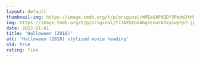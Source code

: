```yaml
---
layout: default
thumbnail-img: https://image.tmdb.org/t/p/original/mPEaUAP9QDf3PeddJtHh5o9k9Kr.png
img: https://image.tmdb.org/t/p/original/f7JAX5EGk4GgsEnus6OxyzwpFp7.jpg
date: 2022-01-01
title: 'Halloween (2018)'
alt: 'Halloween (2018) stylized movie heading'
old: true
rating: fine
---
```


